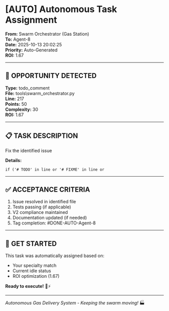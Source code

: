 # [AUTO] Autonomous Task Assignment

**From:** Swarm Orchestrator (Gas Station)  
**To:** Agent-8  
**Date:** 2025-10-13 20:02:25  
**Priority:** Auto-Generated  
**ROI:** 1.67

---

## 🎯 **OPPORTUNITY DETECTED**

**Type:** todo_comment  
**File:** tools\swarm_orchestrator.py  
**Line:** 217  
**Points:** 50  
**Complexity:** 30  
**ROI:** 1.67

---

## 📋 **TASK DESCRIPTION**

Fix the identified issue

**Details:**
```
if ('# TODO' in line or '# FIXME' in line or
```

---

## ✅ **ACCEPTANCE CRITERIA**

1. Issue resolved in identified file
2. Tests passing (if applicable)
3. V2 compliance maintained
4. Documentation updated (if needed)
5. Tag completion: #DONE-AUTO-Agent-8

---

## 🚀 **GET STARTED**

This task was automatically assigned based on:
- Your specialty match
- Current idle status
- ROI optimization (1.67)

**Ready to execute!** 🐝⚡

---

*Autonomous Gas Delivery System - Keeping the swarm moving!* 🏭
